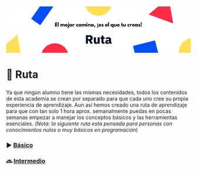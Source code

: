 ![Banner Rust](./img/banner.png)

# 🧭 Ruta  
###
Ya que ningún alumno tiene las mismas necesidades, todos los contenidos de esta academia se crean por separado para que cada uno cree su propia experiencia de aprendizaje. Aun así hemos creado una ruta de aprendizaje para que con tan solo 1 hora aprox. semanalmente puedas en pocas semanas empezar a manejar los conceptos básicos y las herramientas esenciales. (*Nota: la siguiente ruta esta pensada para personas con conocimientos nulos o muy básicos en programación*)

### ▶️ [Básico](/ruta/basico/)  

### 🔜 [Intermedio](/ruta/intermedio/)